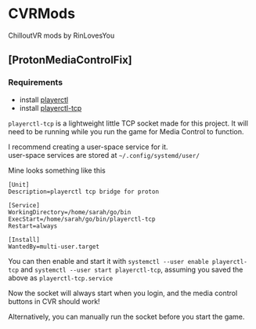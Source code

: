 # CVRMods
ChilloutVR mods by RinLovesYou

## [ProtonMediaControlFix]

### Requirements
* install [playerctl](https://github.com/altdesktop/playerctl)
* install [playerctl-tcp](https://github.com/RinLovesYou/playerctl-tcp)

`playerctl-tcp` is a lightweight little TCP socket made for this project. It will need to be running while you run the game for Media Control to function.

I recommend creating a user-space service for it.<br/>
user-space services are stored at `~/.config/systemd/user/`

Mine looks something like this

```service
[Unit]
Description=playerctl tcp bridge for proton

[Service]
WorkingDirectory=/home/sarah/go/bin
ExecStart=/home/sarah/go/bin/playerctl-tcp
Restart=always

[Install]
WantedBy=multi-user.target
```

You can then enable and start it with `systemctl --user enable playerctl-tcp` and `systemctl --user start playerctl-tcp`, assuming you saved the above as `playerctl-tcp.service`

Now the socket will always start when you login, and the media control buttons in CVR should work!

Alternatively, you can manually run the socket before you start the game.
